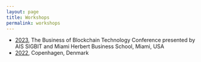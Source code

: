 ```yaml
---
layout: page
title: Workshops
permalink: workshops
---
```


- [2023](https://www.herbert.miami.edu/faculty-research/business-conferences/blockchain-technology-conference/index.html), The Business of Blockchain Technology Conference presented by AIS SIGBIT and Miami Herbert Business School, Miami, USA
- [2022](https://2022.sigbit.org/), Copenhagen, Denmark
